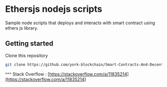# Ethersjs nodejs scripts
Sample node scripts that deploys and interacts with smart contract using ethers js library.

## Getting started

Clone this repository

```bash
git clone https://github.com/york-blockchain/Smart-Contracts-And-Decentralized-Applications.git ./etherjs-script && cd ./etherjs-script && git filter-branch --prune-empty --subdirectory-filter ./class-9/examples/etherjs-script HEAD && rm -rf ./.git
```

^^^ Stack Overflow : [https://stackoverflow.com/a/11835214](https://stackoverflow.com/a/11835214)